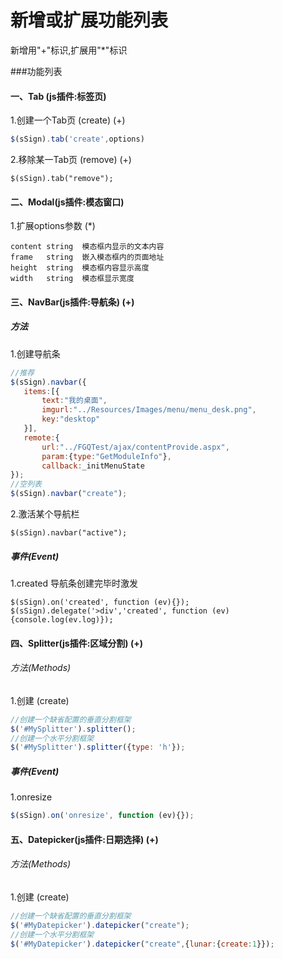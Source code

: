 新增或扩展功能列表
====================
新增用"+"标识,扩展用"*"标识

###功能列表
#### 一、Tab (js插件:标签页)
1.创建一个Tab页 (create) (+)
```javascript
$(sSign).tab('create',options)
```
2.移除某一Tab页 (remove) (+)
```javasctipt
$(sSign).tab("remove");
```
#### 二、Modal(js插件:模态窗口)
1.扩展options参数 (*)

	content string	模态框内显示的文本内容
	frame	string	嵌入模态框内的页面地址
	height	string	模态框内容显示高度
	width	string	模态框显示宽度
#### 三、NavBar(js插件:导航条) (+)
##### 方法
1.创建导航条
```javascript
//推荐
$(sSign).navbar({
   items:[{
       text:"我的桌面",
       imgurl:"../Resources/Images/menu/menu_desk.png",
       key:"desktop"
   }],
   remote:{
       url:"../FGQTest/ajax/contentProvide.aspx",
       param:{type:"GetModuleInfo"},
       callback:_initMenuState
});
//空列表
$(sSign).navbar("create");
```
2.激活某个导航栏
```javasctipt
$(sSign).navbar("active");
```
##### 事件(Event)
1.created 导航条创建完毕时激发
```javasctipt
$(sSign).on('created', function (ev){});
$(sSign).delegate('>div','created', function (ev){console.log(ev.log)});
```
#### 四、Splitter(js插件:区域分割) (+)
###### 方法(Methods)
1.创建 (create)
```javascript
//创建一个缺省配置的垂直分割框架 
$('#MySplitter').splitter();
//创建一个水平分割框架
$('#MySplitter').splitter({type: 'h'});
```

##### 事件(Event)
1.onresize
```javascript
$(sSign).on('onresize', function (ev){});
```

#### 五、Datepicker(js插件:日期选择) (+)
###### 方法(Methods)
1.创建 (create)
```javascript
//创建一个缺省配置的垂直分割框架 
$('#MyDatepicker').datepicker("create");
//创建一个水平分割框架
$('#MyDatepicker').datepicker("create",{lunar:{create:1}});
```